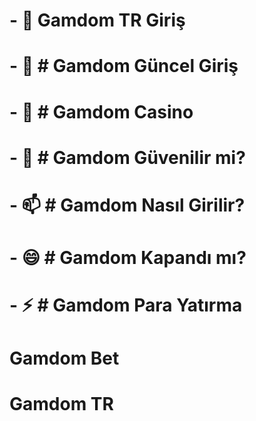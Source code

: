 # - 👋 Gamdom TR Giriş
# - 👀 # Gamdom Güncel Giriş
# - 🌱 # Gamdom Casino
# - 💞️ # Gamdom Güvenilir mi?
# - 📫 # Gamdom Nasıl Girilir?
# - 😄 # Gamdom Kapandı mı?
# - ⚡ # Gamdom Para Yatırma
# Gamdom Bet
# Gamdom TR
<!---
gamdomgiris/gamdomgiris is a ✨ special ✨ repository because its `README.md` (this file) appears on your GitHub profile.
You can click the Preview link to take a look at your changes.
--->
